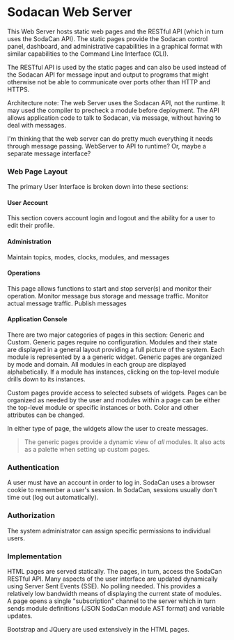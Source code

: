 # Sodacan Web Server
This Web Server hosts static web pages and the RESTful API (which in turn uses the SodaCan API). The static pages provide the Sodacan control panel, dashboard, and administrative capabilities in a graphical format with similar capabilities to the Command Line Interface (CLI).

The RESTful API is used by the static pages and can also be used instead of the Sodacan API for message input and output to programs that might otherwise not be able to communicate over ports other than HTTP and HTTPS.

Architecture note: The web Server uses the Sodacan API, not the runtime. It may used the compiler to precheck a module before deployment. The API allows application code to talk to Sodacan, via message, without having to deal with messages.

I'm thinking that the web server can do pretty much everything it needs through message passing. WebServer to API to runtime? Or, maybe a separate message interface? 

### Web Page Layout
The primary User Interface is broken down into these sections:

#### User Account
This section covers account login and logout and the ability for a user to edit their profile.

#### Administration
Maintain topics, modes, clocks, modules, and messages

#### Operations
This page allows functions to start and stop server(s) and monitor their operation.
Monitor message bus storage and message traffic.
Monitor actual message traffic.
Publish messages

#### Application Console
There are two major categories of pages in this section: Generic and Custom.
Generic pages require no configuration. Modules and their state are displayed in a general layout providing a full picture of the system. Each module is represented by a a generic widget. Generic pages are organized by mode and domain. All modules in each group are displayed alphabetically. 
If a module has instances, clicking on the top-level module drills down to its instances.

Custom pages provide access to selected subsets of widgets. Pages can be organized as needed by the user and modules within a page can be either the top-level module or specific instances or both. Color and other attributes can be changed.

In either type of page, the widgets allow the user to create messages.

> The generic pages provide a dynamic view of *all* modules. It also acts as a palette when setting up custom pages.

### Authentication
A user must have an account in order to log in. SodaCan uses a browser cookie to remember a user's session.
In SodaCan, sessions usually don't time out (log out automatically). 


### Authorization
The system administrator can assign specific permissions to individual users.

### Implementation
HTML pages are served statically. The pages, in turn, access the SodaCan RESTful API. Many aspects of the user interface are updated dynamically using Server Sent Events (SSE). No polling needed. This provides a relatively low bandwidth means of displaying the current state of modules. A page opens a single "subscription" channel to the server which in turn sends module definitions (JSON SodaCan module AST format) and variable updates. 

Bootstrap and JQuery are used extensively in the HTML pages.

